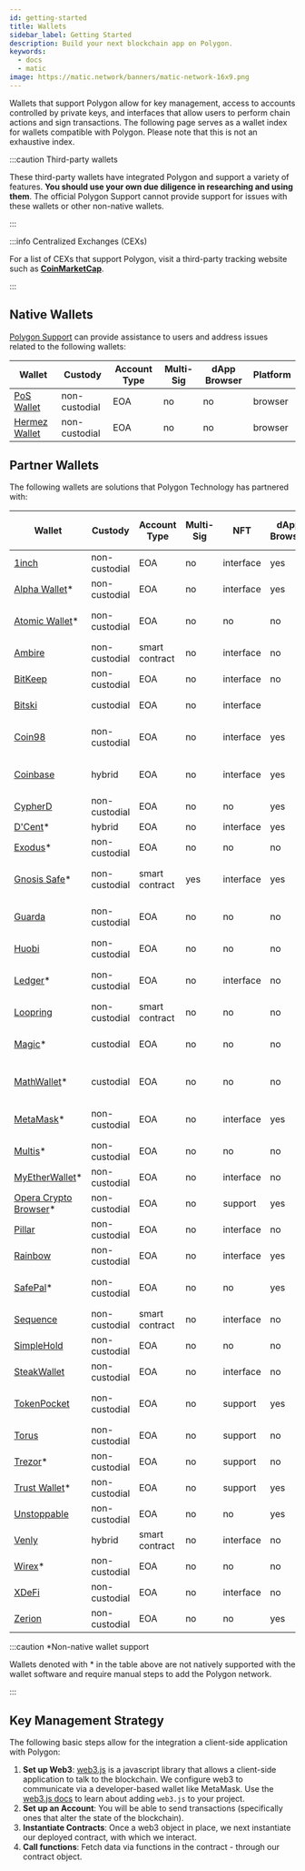 ```yaml
---
id: getting-started
title: Wallets
sidebar_label: Getting Started
description: Build your next blockchain app on Polygon.
keywords:
  - docs
  - matic
image: https://matic.network/banners/matic-network-16x9.png
---
```


Wallets that support Polygon allow for key management, access to accounts controlled by private keys, and interfaces that allow users to perform chain actions and sign transactions. The following page serves as a wallet index for wallets compatible with Polygon. Please note that this is not an exhaustive index.

:::caution Third-party wallets

These third-party wallets have integrated Polygon and support a variety of features. **You should use your own due diligence in researching and using them**. The official Polygon Support cannot provide support for issues with these wallets or other non-native wallets.

:::

:::info Centralized Exchanges (CEXs)

For a list of CEXs that support Polygon, visit a third-party tracking website such as [**CoinMarketCap**](https://coinmarketcap.com/currencies/polygon/markets).

:::

## Native Wallets

[Polygon Support](https://support.polygon.technology/support/home) can provide assistance to users and address issues related to the following wallets:

| Wallet                                                           | Custody       | Account Type | Multi-Sig | dApp Browser | Platform |
| ---------------------------------------------------------------- | ------------- | ------------ | --------- | ------------ | -------- |
| [PoS Wallet](https://wallet.polygon.technology/login/)           | non-custodial | EOA          | no        | no           | browser  |
| [Hermez Wallet](https://wallet.hermez.io/login)                  | non-custodial | EOA          | no        | no           | browser  |

## Partner Wallets

The following wallets are solutions that Polygon Technology has partnered with:

| Wallet                                                     | Custody       | Account Type   | Multi-Sig | NFT       | dApp Browser | Bridge Support | Fiat On-Ramp | Platforms                 |
| ---------------------------------------------------------- | ------------- | -------------- | --------- | --------- | ------------ | -------------- | ------------ | ------------------------- |
| [1inch](https://1inch.io/wallet/)                          | non-custodial | EOA            | no        | interface | yes          | yes            | no           | mobile                    |
| [Alpha Wallet](https://alphawallet.com/)*                  | non-custodial | EOA            | no        | interface | yes          | yes            | yes          | mobile, api/sdk           |
| [Atomic Wallet](https://atomicwallet.io/)*                 | non-custodial | EOA            | no        | no        | no           | no             | yes          | mobile, desktop, api/sdk  |
| [Ambire](https://www.ambire.com/)                          | non-custodial | smart contract | no        | interface | no           | yes            | yes          | browser                   |
| [BitKeep](https://bitkeep.com/)                            | non-custodial | EOA            | no        | interface | no           | yes            | yes          | mobile                    |
| [Bitski](https://www.bitski.com/)                          | custodial     | EOA            | no        | interface |              | yes            | no           | browser, api/sdk          |
| [Coin98](https://coin98.com/wallet)                        | non-custodial | EOA            | no        | interface | yes          | yes            | yes          | mobile, browser, api/sdk  |
| [Coinbase](https://www.coinbase.com/wallet)                | hybrid        | EOA            | no        | interface | yes          | yes            | yes          | mobile, browser, api/sdk  |
| [CypherD](https://cypherd.io/)                             | non-custodial | EOA            | no        | no        | yes          |                |              | mobile                    |
| [D'Cent](https://dcentwallet.com/)*                        | hybrid        | EOA            | no        | interface | yes          | yes            | no           | mobile                    |
| [Exodus](https://www.exodus.com/)*                         | non-custodial | EOA            | no        | no        | no           |                | yes          | mobile, desktop           |
| [Gnosis Safe](https://gnosis-safe.io/)*                    | non-custodial | smart contract | yes       | interface | yes          | no             | no           | mobile, browser, api/sdk  |
| [Guarda](https://guarda.com/)                              | non-custodial | EOA            | no        | no        | no           | yes            | yes          | mobile, browser, desktop  |
| [Huobi](https://www.itoken.com/en)                         | non-custodial | EOA            | no        | no        | no           | yes            | no           | mobile                    |
| [Ledger](https://www.ledger.com/)*                         | non-custodial | EOA            | no        | interface | no           | no             | no           | hardware, mobile, desktop |
| [Loopring](https://loopring.io/#/)                         | non-custodial | smart contract | no        | no        | no           |                |              | mobile, api/sdk           |
| [Magic](https://fortmatic.com/)*                           | custodial     | EOA            | no        | no        | no           |                |              | mobile, browser, api/sdk  |
| [MathWallet](https://mathwallet.org/en-us/)*               | custodial     | EOA            | no        | no        | no           | yes            | yes          | mobile, browser, api/sdk  |
| [MetaMask](https://metamask.io/)*                          | non-custodial | EOA            | no        | interface | yes          | no             | no           | mobile, browser, api/sdk  |
| [Multis](https://multis.co/)*                              | non-custodial | EOA            | no        | no        | no           |                |              | mobile, desktop           |
| [MyEtherWallet](https://www.myetherwallet.com/)*           | non-custodial | EOA            | no        | interface | no           |                |              | mobile                    |
| [Opera Crypto Browser](https://www.opera.com/crypto/next)* | non-custodial | EOA            | no        | support   | yes          |                |              | mobile, browser           |
| [Pillar](https://www.pillar.fi/)                           | non-custodial | EOA            | no        | interface | no           |                |              | mobile                    |
| [Rainbow](https://rainbow.me/)                             | non-custodial | EOA            | no        | interface | yes          |                |              | mobile, api/sdk           |
| [SafePal](https://safepal.io/)*                            | non-custodial | EOA            | no        | no        | yes          |                |              | hardware, mobile, api/sdk |
| [Sequence](https://sequence.app/auth)                      | non-custodial | smart contract | no        | interface | no           |                |              | browser, api/sdk          |
| [SimpleHold](https://simplehold.io/)                       | non-custodial | EOA            | no        | no        | no           |                |              | mobile, api/sdk           |
| [SteakWallet](https://steakwallet.fi/)                     | non-custodial | EOA            | no        | interface | no           |                |              | mobile, api/sdk           |
| [TokenPocket](https://www.tokenpocket.pro/en)              | non-custodial | EOA            | no        | support   | yes          | yes            | no           | mobile, browser, api/sdk  |
| [Torus](https://toruswallet.io/)                           | non-custodial | EOA            | no        | support   | no           | no             | no           | browser, api/sdk          |
| [Trezor](https://trezor.io/)*                              | non-custodial | EOA            | no        | support   | no           |                |              | hardware, mobile          |
| [Trust Wallet](https://trustwallet.com/)*                  | non-custodial | EOA            | no        | support   | yes          |                |              | mobile                    |
| [Unstoppable](https://unstoppable.money/)                  | non-custodial | EOA            | no        | no        | yes          |                |              | mobile, api/sdk           |
| [Venly](https://www.venly.io/)                             | hybrid        | smart contract | no        | interface | no           |                |              | browser, api/sdk          |
| [Wirex](https://wirexapp.com/en/wirex-wallet)*             | non-custodial | EOA            | no        | no        | no           |                |              | mobile                    |
| [XDeFi](https://www.xdefi.io/)                             | non-custodial | EOA            | no        | interface | no           | no             | no           | browser                   |
| [Zerion](https://zerion.io/)                               | non-custodial | EOA            | no        | no        | yes          |                |              | mobile, browser           |

:::caution *Non-native wallet support

Wallets denoted with * in the table above are not natively supported with the wallet software and require manual steps to add the Polygon network.

:::

## Key Management Strategy

The following basic steps allow for the integration a client-side application with Polygon:

1. **Set up Web3**: [web3.js](https://web3js.readthedocs.io/) is a javascript library that allows a client-side application to talk to the blockchain. We configure web3 to communicate via a developer-based wallet like MetaMask. Use the [web3.js docs](https://web3js.readthedocs.io/en/v1.2.2/getting-started.html#adding-web3-js) to learn about adding `web3.js` to your project.
2. **Set up an Account**: You will be able to send transactions (specifically ones that alter the state of the blockchain).
3. **Instantiate Contracts**: Once a web3 object in place, we next instantiate our deployed contract, with which we interact.
4. **Call functions**: Fetch data via functions in the contract - through our contract object.
